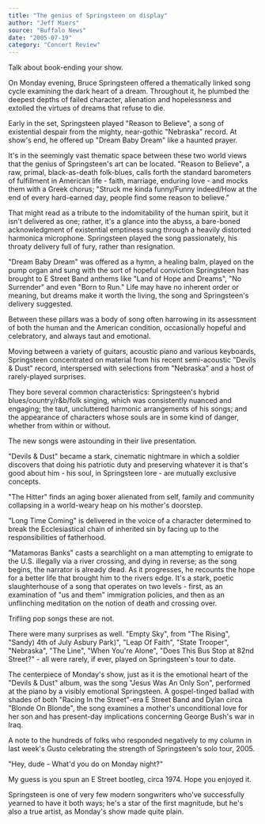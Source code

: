```yaml
---
title: "The genius of Springsteen on display"
author: "Jeff Miers"
source: "Buffalo News"
date: "2005-07-19"
category: "Concert Review"
---
```


Talk about book-ending your show.

On Monday evening, Bruce Springsteen offered a thematically linked song cycle examining the dark heart of a dream. Throughout it, he plumbed the deepest depths of failed character, alienation and hopelessness and extolled the virtues of dreams that refuse to die.

Early in the set, Springsteen played "Reason to Believe", a song of existential despair from the mighty, near-gothic "Nebraska" record. At show's end, he offered up "Dream Baby Dream" like a haunted prayer.

It's in the seemingly vast thematic space between these two world views that the genius of Springsteen's art can be located. "Reason to Believe", a raw, primal, black-as-death folk-blues, calls forth the standard barometers of fulfillment in American life - faith, marriage, enduring love - and mocks them with a Greek chorus; "Struck me kinda funny/Funny indeed/How at the end of every hard-earned day, people find some reason to believe."

That might read as a tribute to the indomitability of the human spirit, but it isn't delivered as one; rather, it's a glance into the abyss, a bare-boned acknowledgment of existential emptiness sung through a heavily distorted harmonica microphone. Springsteen played the song passionately, his throaty delivery full of fury, rather than resignation.

"Dream Baby Dream" was offered as a hymn, a healing balm, played on the pump organ and sung with the sort of hopeful conviction Springsteen has brought to E Street Band anthems like "Land of Hope and Dreams", "No Surrender" and even "Born to Run." Life may have no inherent order or meaning, but dreams make it worth the living, the song and Springsteen's delivery suggested.

Between these pillars was a body of song often harrowing in its assessment of both the human and the American condition, occasionally hopeful and celebratory, and always taut and emotional.

Moving between a variety of guitars, acoustic piano and various keyboards, Springsteen concentrated on material from his recent semi-acoustic "Devils & Dust" record, interspersed with selections from "Nebraska" and a host of rarely-played surprises.

They bore several common characteristics: Springsteen's hybrid blues/country/r&b/folk singing, which was consistently nuanced and engaging; the taut, uncluttered harmonic arrangements of his songs; and the appearance of characters whose souls are in some kind of danger, whether from within or without.

The new songs were astounding in their live presentation.

"Devils & Dust" became a stark, cinematic nightmare in which a soldier discovers that doing his patriotic duty and preserving whatever it is that's good about him - his soul, in Springsteen lore - are mutually exclusive concepts.

"The Hitter" finds an aging boxer alienated from self, family and community collapsing in a world-weary heap on his mother's doorstep.

"Long Time Coming" is delivered in the voice of a character determined to break the Ecclesiastical chain of inherited sin by facing up to the responsibilities of fatherhood.

"Matamoras Banks" casts a searchlight on a man attempting to emigrate to the U.S. illegally via a river crossing, and dying in reverse; as the song begins, the narrator is already dead. As it progresses, he recounts the hope for a better life that brought him to the rivers edge. It's a stark, poetic slaughterhouse of a song that operates on two levels - first, as an examination of "us and them" immigration policies, and then as an unflinching meditation on the notion of death and crossing over.

Trifling pop songs these are not.

There were many surprises as well. "Empty Sky", from "The Rising", "Sandy) 4th of July Asbury Park)", "Leap Of Faith", "State Trooper", "Nebraska", "The Line", "When You're Alone", "Does This Bus Stop at 82nd Street?" - all were rarely, if ever, played on Springsteen's tour to date.

The centerpiece of Monday's show, just as it is the emotional heart of the "Devils & Dust" album, was the song "Jesus Was An Only Son", performed at the piano by a visibly emotional Springsteen. A gospel-tinged ballad with shades of both "Racing In the Street"-era E Street Band and Dylan circa "Blonde On Blonde", the song examines a mother's unconditional love for her son and has present-day implications concerning George Bush's war in Iraq.

A note to the hundreds of folks who responded negatively to my column in last week's Gusto celebrating the strength of Springsteen's solo tour, 2005\.

"Hey, dude - What'd you do on Monday night?"

My guess is you spun an E Street bootleg, circa 1974. Hope you enjoyed it.

Springsteen is one of very few modern songwriters who've successfully yearned to have it both ways; he's a star of the first magnitude, but he's also a true artist, as Monday's show made quite plain.
